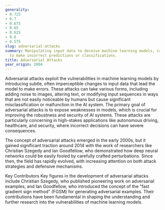 ```yaml
---
generality:
- 0.725
- 0.7
- 0.675
- 0.65
- 0.625
- 0.6
- 0.575
slug: adversarial-attacks
summary: Manipulating input data to deceive machine learning models, causing them
  to make incorrect predictions or classifications.
title: Adversarial Attacks
year_origin: 2004
---
```


Adversarial attacks exploit the vulnerabilities in machine learning models by introducing subtle, often imperceptible changes to input data that lead the model to make errors. These attacks can take various forms, including adding noise to images, altering text, or modifying input sequences in ways that are not easily noticeable by humans but cause significant misclassification or malfunction in the AI system. The primary goal of adversarial attacks is to expose weaknesses in models, which is crucial for improving the robustness and security of AI systems. These attacks are particularly concerning in high-stakes applications like autonomous driving, healthcare, and security, where incorrect decisions can have severe consequences.

The concept of adversarial attacks emerged in the early 2000s, but it gained significant traction around 2014 with the work of researchers like Christian Szegedy and Ian Goodfellow, who demonstrated how deep neural networks could be easily fooled by carefully crafted perturbations. Since then, the field has rapidly evolved, with increasing attention on both attack strategies and defensive mechanisms.

Key Contributors
Key figures in the development of adversarial attacks include Christian Szegedy, who published pioneering work on adversarial examples, and Ian Goodfellow, who introduced the concept of the "fast gradient sign method" (FGSM) for generating adversarial examples. Their contributions have been fundamental in shaping the understanding and further research into the vulnerabilities of machine learning models.